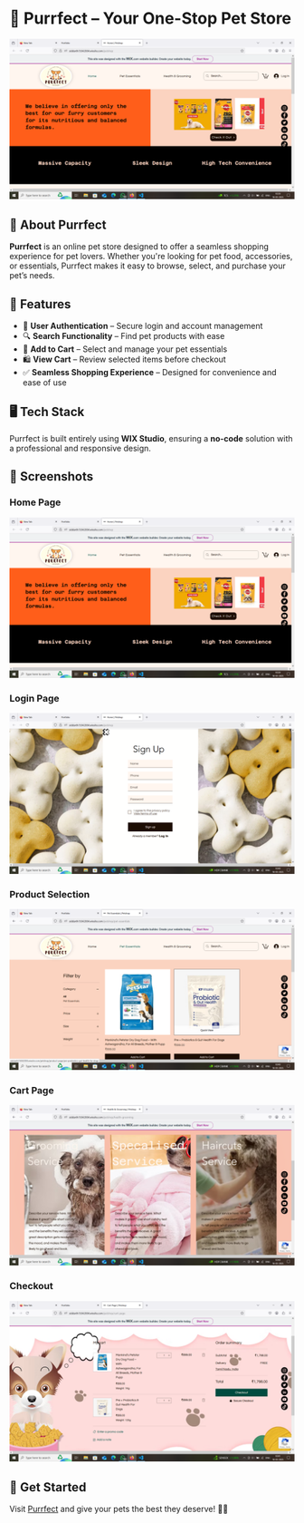 # 🐾 Purrfect – Your One-Stop Pet Store  

![Purrfect Banner](https://github.com/Sidd1542004/Purrfect_Web_Page/blob/main/images/Screenshot%20(127).png)  

## 🚀 About Purrfect  
**Purrfect** is an online pet store designed to offer a seamless shopping experience for pet lovers. Whether you're looking for pet food, accessories, or essentials, Purrfect makes it easy to browse, select, and purchase your pet’s needs.  

## 🌟 Features  
- 🔐 **User Authentication** – Secure login and account management  
- 🔍 **Search Functionality** – Find pet products with ease  
- 🛒 **Add to Cart** – Select and manage your pet essentials  
- 🛍️ **View Cart** – Review selected items before checkout  
- ✅ **Seamless Shopping Experience** – Designed for convenience and ease of use  

## 🖥️ Tech Stack  
Purrfect is built entirely using **WIX Studio**, ensuring a **no-code** solution with a professional and responsive design.  

## 📸 Screenshots  
### Home Page  
![Home Page](https://github.com/Sidd1542004/Purrfect_Web_Page/blob/main/images/Screenshot%20(127).png)  

### Login Page  
![Search](https://github.com/Sidd1542004/Purrfect_Web_Page/blob/main/images/Screenshot%20(128).png)  

### Product Selection  
![Product Selection](https://github.com/Sidd1542004/Purrfect_Web_Page/blob/main/images/Screenshot%20(129).png)  

### Cart Page  
![Cart](https://github.com/Sidd1542004/Purrfect_Web_Page/blob/main/images/Screenshot%20(130).png)  

### Checkout  
![Checkout](https://github.com/Sidd1542004/Purrfect_Web_Page/blob/main/images/Screenshot%20(131).png)  

## 📢 Get Started  
Visit [Purrfect](https://siddarth15042004.wixsite.com/petshop) and give your pets the best they deserve! 🐶🐱  
